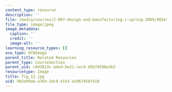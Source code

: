 ```yaml
---
content_type: resource
description: ''
file: /media/courses/2-007-design-and-manufacturing-i-spring-2009/982e99aba7642dc94fe3e2967456f418_fig_12.jpg
file_type: image/jpeg
image_metadata:
  caption: ''
  credit: ''
  image-alt: ''
learning_resource_types: []
ocw_type: OCWImage
parent_title: Related Resources
parent_type: CourseSection
parent_uid: c0d3813c-a4ed-be21-cec9-d5b74598e3b3
resourcetype: Image
title: fig_12.jpg
uid: 982e99ab-a764-2dc9-4fe3-e2967456f418
---
```

